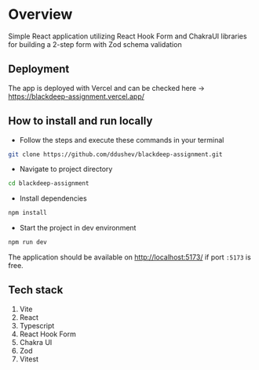 # Overview

Simple React application utilizing React Hook Form and ChakraUI libraries for building a 2-step form with Zod schema validation

## Deployment

The app is deployed with Vercel and can be checked here -> <https://blackdeep-assignment.vercel.app/> 

## How to install and run locally

- Follow the steps and execute these commands in your terminal

```bash
git clone https://github.com/ddushev/blackdeep-assignment.git
```

- Navigate to project directory

```bash
cd blackdeep-assignment
```

- Install dependencies

```bash
npm install
```

- Start the project in dev environment

```bash
npm run dev
```

The application should be available on <http://localhost:5173/> if port `:5173` is free.

## Tech stack

1. Vite
2. React
3. Typescript
4. React Hook Form
5. Chakra UI
6. Zod
7. Vitest
